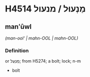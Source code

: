 # H4514 מַנְעוּל / מנעול

## manʻûwl

_(man-ool' | mahn-OOL | mahn-OOL)_

### Definition

or מַנְעֻל; from H5274; a bolt; lock; n-m

- bolt
